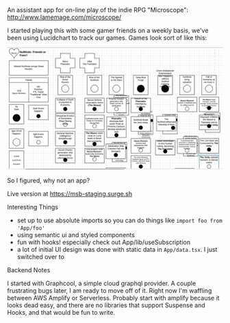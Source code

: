 An assistant app for on-line play of the indie RPG "Microscope":
http://www.lamemage.com/microscope/

I started playing this with some gamer friends on a weekly basis, we've been using Lucidchart to track our games.  Games look sort of like this:

![sample microscope board in lucidchart](https://github.com/sdebaun/microscope-board/raw/master/sample.png)

So I figured, why not an app?

Live version at https://msb-staging.surge.sh

Interesting Things
- set up to use absolute imports so you can do things like `import foo from 'App/foo'`
- using semantic ui and styled components
- fun with hooks!  especially check out App/lib/useSubscription
- a lot of initial UI design was done with static data in `App/data.tsx`.  I just switched over to 

Backend Notes

I started with Graphcool, a simple cloud graphql provider.  A couple frustrating bugs later, I am ready to move off of it.  Right now I'm waffling between AWS Amplify or Serverless.  Probably start with amplify because it looks dead easy, and there are no libraries that support Suspense and Hooks, and that would be fun to write.

